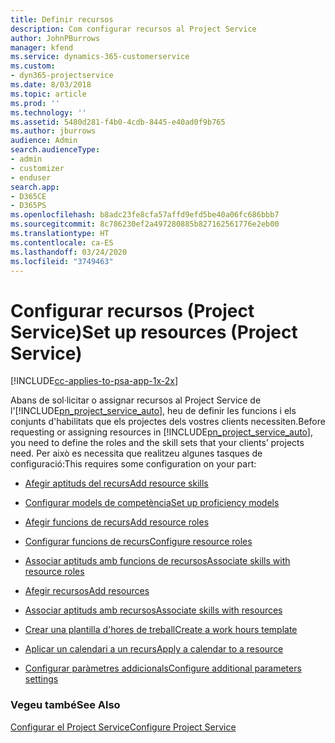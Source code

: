 ```yaml
---
title: Definir recursos
description: Com configurar recursos al Project Service
author: JohnPBurrows
manager: kfend
ms.service: dynamics-365-customerservice
ms.custom:
- dyn365-projectservice
ms.date: 8/03/2018
ms.topic: article
ms.prod: ''
ms.technology: ''
ms.assetid: 5480d281-f4b0-4cdb-8445-e40ad0f9b765
ms.author: jburrows
audience: Admin
search.audienceType:
- admin
- customizer
- enduser
search.app:
- D365CE
- D365PS
ms.openlocfilehash: b8adc23fe8cfa57affd9efd5be40a06fc686bbb7
ms.sourcegitcommit: 8c786230ef2a497280885b827162561776e2eb00
ms.translationtype: HT
ms.contentlocale: ca-ES
ms.lasthandoff: 03/24/2020
ms.locfileid: "3749463"
---
```

# <a name="set-up-resources-project-service"></a><span data-ttu-id="adb7f-103">Configurar recursos (Project Service)</span><span class="sxs-lookup"><span data-stu-id="adb7f-103">Set up resources (Project Service)</span></span>

[!INCLUDE[cc-applies-to-psa-app-1x-2x](../includes/cc-applies-to-psa-app-1x-2x.md)]

<span data-ttu-id="adb7f-104">Abans de sol·licitar o assignar recursos al Project Service de l'[!INCLUDE[pn_project_service_auto](../includes/pn-project-service-auto.md)], heu de definir les funcions i els conjunts d'habilitats que els projectes dels vostres clients necessiten.</span><span class="sxs-lookup"><span data-stu-id="adb7f-104">Before requesting or assigning resources in [!INCLUDE[pn_project_service_auto](../includes/pn-project-service-auto.md)], you need to define the roles and the skill sets that your clients’ projects need.</span></span> <span data-ttu-id="adb7f-105">Per això es necessita que realitzeu algunes tasques de configuració:</span><span class="sxs-lookup"><span data-stu-id="adb7f-105">This requires some configuration on your part:</span></span>  
  
-   [<span data-ttu-id="adb7f-106">Afegir aptituds del recurs</span><span class="sxs-lookup"><span data-stu-id="adb7f-106">Add resource skills</span></span>](../project-service/add-resource-skills.md)  
  
-   [<span data-ttu-id="adb7f-107">Configurar models de competència</span><span class="sxs-lookup"><span data-stu-id="adb7f-107">Set up proficiency models</span></span>](../project-service/set-up-proficiency-models.md)  
  
-   [<span data-ttu-id="adb7f-108">Afegir funcions de recurs</span><span class="sxs-lookup"><span data-stu-id="adb7f-108">Add resource roles</span></span>](../project-service/add-resource-roles.md)  
  
-   [<span data-ttu-id="adb7f-109">Configurar funcions de recurs</span><span class="sxs-lookup"><span data-stu-id="adb7f-109">Configure resource roles</span></span>](../project-service/configure-resource-roles.md)  
  
-   [<span data-ttu-id="adb7f-110">Associar aptituds amb funcions de recursos</span><span class="sxs-lookup"><span data-stu-id="adb7f-110">Associate skills with resource roles</span></span>](../project-service/associate-skills-with-resource-roles.md)  
  
-   [<span data-ttu-id="adb7f-111">Afegir recursos</span><span class="sxs-lookup"><span data-stu-id="adb7f-111">Add resources</span></span>](../project-service/add-resources.md)  
  
-   [<span data-ttu-id="adb7f-112">Associar aptituds amb recursos</span><span class="sxs-lookup"><span data-stu-id="adb7f-112">Associate skills with resources</span></span>](../project-service/associate-skills-with-resources.md)  
  
-   [<span data-ttu-id="adb7f-113">Crear una plantilla d'hores de treball</span><span class="sxs-lookup"><span data-stu-id="adb7f-113">Create a work hours template</span></span>](../project-service/create-work-hours-template.md)  
  
-   [<span data-ttu-id="adb7f-114">Aplicar un calendari a un recurs</span><span class="sxs-lookup"><span data-stu-id="adb7f-114">Apply a calendar to a resource</span></span>](../project-service/apply-calendar-resource.md)  
  
-   [<span data-ttu-id="adb7f-115">Configurar paràmetres addicionals</span><span class="sxs-lookup"><span data-stu-id="adb7f-115">Configure additional parameters settings</span></span>](../project-service/configure-additional-parameters-settings.md)  
  
### <a name="see-also"></a><span data-ttu-id="adb7f-116">Vegeu també</span><span class="sxs-lookup"><span data-stu-id="adb7f-116">See Also</span></span>  
 [<span data-ttu-id="adb7f-117">Configurar el Project Service</span><span class="sxs-lookup"><span data-stu-id="adb7f-117">Configure Project Service</span></span>](../project-service/configure.md)
